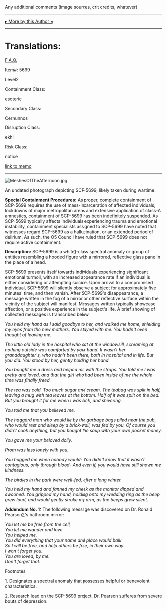 Any additional comments (image sources, crit credits, whatever)

* * *

[▸ More by this Author ◂](http://www.scp-wiki.net/yourAuthorPage)

* * *

Translations:
=============

[F.A.Q.](http://www.scp-wiki.net/component:info-ayers)

Item#: 5699

Level2

Containment Class:

esoteric

Secondary Class:

Cernunnos

Disruption Class:

ekhi

Risk Class:

notice

[link to memo](http://www.scp-wiki.net/classification-committee-memo)  

* * *

![MeshesOfTheAfternoon.jpg](http://scp-wiki.wdfiles.com/local--files/scp-5699/MeshesOfTheAfternoon.jpg)

An undated photograph depicting SCP-5699, likely taken during wartime.

**Special Containment Procedures:** As proper, complete containment of SCP-5699 requires the use of mass-incarceration of affected individuals, lockdowns of major metropolitan areas and extensive application of class-A amnestics, containment of SCP-5699 has been indefinitely suspended. As SCP-5699 typically affects individuals experiencing trauma and emotional instability, containment specialists assigned to SCP-5699 have noted that witnesses regard SCP-5699 as a hallucination, or an extended period of delirium. As such, the O5 Council have ruled that SCP-5699 does not require active containment.

**Description:** SCP-5699 is a white[1](javascript:;)\-class spectral anomaly or group of entities resembling a hooded figure with a mirrored, reflective glass pane in the place of a head.

SCP-5699 presents itself towards individuals experiencing significant emotional turmoil, with an increased appearance rate if an individual is either considering or attempting suicide. Upon arrival to a compromised individual, SCP-5699 will silently observe a subject for approximately five minutes' time, and then vanish. After SCP-5699's disappearance, a message written in the fog of a mirror or other reflective surface within the vicinity of the subject will manifest. Messages written typically showcase affection, or a positive experience in the subject's life. A brief showing of collected messages is transcribed below.

_You held my hand as I said goodbye to her, and walked me home, shielding my eyes from the new mothers. You stayed with me. You hadn't even thought of leaving me._

_The little old lady in the hospital who sat at the windowsill, screaming at nothing outside was comforted by your hand. It wasn't her granddaughter's, who hadn't been there, both in hospital and in life. But you did. You stood by her, gently holding her hand._

_You bought me a dress and helped me with the straps. You told me I was pretty and loved, and that the girl who had been inside of me the whole time was finally freed._

_The tea was cold. Too much sugar and cream. The teabag was split in half, leaving a mug with tea leaves at the bottom. Half of it was spilt on the bed. But you brought it for me when I was sick, and shivering._

_You told me that you believed me._

_The haggard man who would lie by the garbage bags piled near the pub, who would rest and sleep by a brick-wall, was fed by you. Of course you didn't cook anything, but you bought the soup with your own pocket money._

_You gave me your beloved dolly._

_Prom was less lonely with you._

_You hugged me when nobody would- You didn't know that it wasn't contagious, only through blood- And even if, you would have still shown me kindness._

_The birdies in the park were well-fed, after a long winter._

_You held my hand and fanned my cheek as the monitor dipped and swooned. You gripped my hand, holding onto my wedding ring as the beep grew loud, and would gently stroke my arm, as the beeps grew silent._

**Addendum No. 1:** The following message was discovered on Dr. Ronald Pearson[2](javascript:;)'s bathroom mirror:

_You let me be free from the cell,  
You let me wander and love  
You helped me.  
You did everything that your name and place would balk  
So I will be free, and help others be free, in their own way.  
I won't forget you.  
You are loved, by me.  
Don't forget that._

Footnotes

[1](javascript:;). Designates a spectral anomaly that possesses helpful or benevolent characteristics.

[2](javascript:;). Research lead on the SCP-5699 project. Dr. Pearson sufferes from severe bouts of depression.